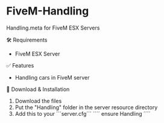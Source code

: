 # FiveM-Handling
Handling.meta for FiveM ESX Servers

🛠 Requirements
- FiveM ESX Server

✅ Features
- Handling cars in FiveM server

🔧 Download & Installation
1. Download the files
2. Put the "Handling" folder in the server resource directory
3. Add this to your ´´´server.cfg´´´
´´´´
ensure Handling
´´´´

